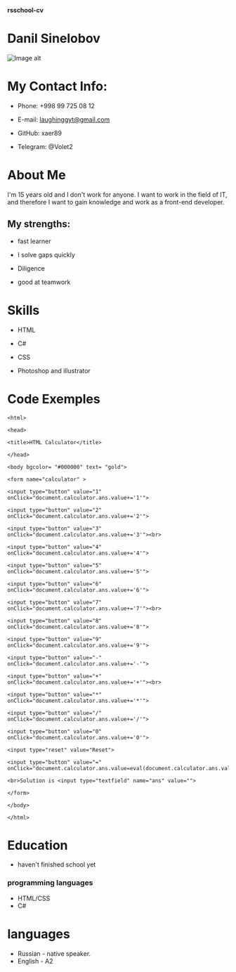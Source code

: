 **rsschool-cv**

# Danil Sinelobov

![Image alt](https://fsx1.itstep.org/api/v1/files/-Vf87AZX8hYJZV7P3BQPcDGUgkFz0m9y)

# My Contact Info:

* Phone: +998 99 725 08 12

* E-mail: laughinggyt@gmail.com

* GitHub: xaer89

* Telegram: @Volet2

# About Me 

I'm 15 years old and I don't work for anyone. I want to work in the field of IT, and therefore I want to gain knowledge and work as a front-end developer.

## My strengths:

* fast learner

* I solve gaps quickly

* Diligence

* good at teamwork

# Skills

* HTML

* C#

* CSS

* Photoshop and illustrator

# Code Exemples 
```
<html>

<head>

<title>HTML Calculator</title>

</head>

<body bgcolor= "#000000" text= "gold">

<form name="calculator" >

<input type="button" value="1" onClick="document.calculator.ans.value+='1'">

<input type="button" value="2" onClick="document.calculator.ans.value+='2'">

<input type="button" value="3" onClick="document.calculator.ans.value+='3'"><br>

<input type="button" value="4" onClick="document.calculator.ans.value+='4'">

<input type="button" value="5" onClick="document.calculator.ans.value+='5'">

<input type="button" value="6" onClick="document.calculator.ans.value+='6'">

<input type="button" value="7" onClick="document.calculator.ans.value+='7'"><br>

<input type="button" value="8" onClick="document.calculator.ans.value+='8'">

<input type="button" value="9" onClick="document.calculator.ans.value+='9'">

<input type="button" value="-" onClick="document.calculator.ans.value+='-'">

<input type="button" value="+" onClick="document.calculator.ans.value+='+'"><br>

<input type="button" value="*" onClick="document.calculator.ans.value+='*'">

<input type="button" value="/" onClick="document.calculator.ans.value+='/'">

<input type="button" value="0" onClick="document.calculator.ans.value+='0'">

<input type="reset" value="Reset">

<input type="button" value="=" onClick="document.calculator.ans.value=eval(document.calculator.ans.value)">

<br>Solution is <input type="textfield" name="ans" value="">

</form>

</body>

</html>
```
# Education
* haven't finished school yet

### programming languages

* HTML/CSS
* C#

# languages

* Russian - native speaker.
* English - A2